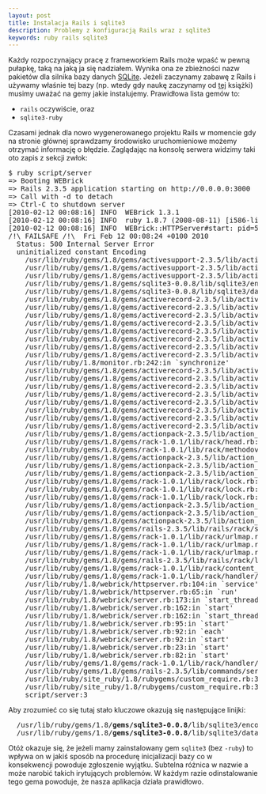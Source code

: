 ```yaml
---
layout: post
title: Instalacja Rails i sqlite3
description: Problemy z konfiguracją Rails wraz z sqlite3
keywords: ruby rails sqlite3
---
```

Każdy rozpoczynający pracę z frameworkiem Rails może wpaść w pewną pułapkę, taką na jaką ja się nadziałem. Wynika ona ze
zbieżności nazw pakietów dla silnika bazy danych [SQLite](http://www.sqlite.org/). Jeżeli zaczynamy zabawę z Rails
i używamy właśnie tej bazy (np. wtedy gdy naukę zaczynamy od [tej](http://pragprog.com/titles/rails3/agile-web-development-with-rails-third-edition) książki)
musimy uważać na gemy jakie instalujemy. Prawidłowa lista gemów to:
  
* ``rails`` oczywiście, oraz
* ``sqlite3-ruby``

Czasami jednak dla nowo wygenerowanego projektu Rails w momencie gdy na stronie głównej sprawdzamy środowisko uruchomieniowe
możemy otrzymać informację o błędzie. Zaglądając na konsolę serwera widzimy taki oto zapis z sekcji zwłok:

<pre>
$ ruby script/server
=> Booting WEBrick
=> Rails 2.3.5 application starting on http://0.0.0.0:3000
=> Call with -d to detach
=> Ctrl-C to shutdown server
[2010-02-12 00:08:16] INFO  WEBrick 1.3.1
[2010-02-12 00:08:16] INFO  ruby 1.8.7 (2008-08-11) [i586-linux]
[2010-02-12 00:08:16] INFO  WEBrick::HTTPServer#start: pid=5303 port=3000
/!\ FAILSAFE /!\  Fri Feb 12 00:08:24 +0100 2010
  Status: 500 Internal Server Error
  uninitialized constant Encoding
    /usr/lib/ruby/gems/1.8/gems/activesupport-2.3.5/lib/active_support/dependencies.rb:443:in `load_missing_constant'
    /usr/lib/ruby/gems/1.8/gems/activesupport-2.3.5/lib/active_support/dependencies.rb:80:in `const_missing'
    /usr/lib/ruby/gems/1.8/gems/activesupport-2.3.5/lib/active_support/dependencies.rb:92:in `const_missing'
    /usr/lib/ruby/gems/1.8/gems/sqlite3-0.0.8/lib/sqlite3/encoding.rb:9:in `find'
    /usr/lib/ruby/gems/1.8/gems/sqlite3-0.0.8/lib/sqlite3/database.rb:66:in `initialize'
    /usr/lib/ruby/gems/1.8/gems/activerecord-2.3.5/lib/active_record/connection_adapters/sqlite3_adapter.rb:13:in `new'
    /usr/lib/ruby/gems/1.8/gems/activerecord-2.3.5/lib/active_record/connection_adapters/sqlite3_adapter.rb:13:in `sqlite3_connection'
    /usr/lib/ruby/gems/1.8/gems/activerecord-2.3.5/lib/active_record/connection_adapters/abstract/connection_pool.rb:223:in `send'
    /usr/lib/ruby/gems/1.8/gems/activerecord-2.3.5/lib/active_record/connection_adapters/abstract/connection_pool.rb:223:in `new_connection'
    /usr/lib/ruby/gems/1.8/gems/activerecord-2.3.5/lib/active_record/connection_adapters/abstract/connection_pool.rb:245:in `checkout_new_connection'
    /usr/lib/ruby/gems/1.8/gems/activerecord-2.3.5/lib/active_record/connection_adapters/abstract/connection_pool.rb:188:in `checkout'
    /usr/lib/ruby/gems/1.8/gems/activerecord-2.3.5/lib/active_record/connection_adapters/abstract/connection_pool.rb:184:in `loop'
    /usr/lib/ruby/gems/1.8/gems/activerecord-2.3.5/lib/active_record/connection_adapters/abstract/connection_pool.rb:184:in `checkout'
    /usr/lib/ruby/1.8/monitor.rb:242:in `synchronize'
    /usr/lib/ruby/gems/1.8/gems/activerecord-2.3.5/lib/active_record/connection_adapters/abstract/connection_pool.rb:183:in `checkout'
    /usr/lib/ruby/gems/1.8/gems/activerecord-2.3.5/lib/active_record/connection_adapters/abstract/connection_pool.rb:98:in `connection'
    /usr/lib/ruby/gems/1.8/gems/activerecord-2.3.5/lib/active_record/connection_adapters/abstract/connection_pool.rb:326:in `retrieve_connection'
    /usr/lib/ruby/gems/1.8/gems/activerecord-2.3.5/lib/active_record/connection_adapters/abstract/connection_specification.rb:123:in `retrieve_connection'
    /usr/lib/ruby/gems/1.8/gems/activerecord-2.3.5/lib/active_record/connection_adapters/abstract/connection_specification.rb:115:in `connection'
    /usr/lib/ruby/gems/1.8/gems/activerecord-2.3.5/lib/active_record/query_cache.rb:9:in `cache'
    /usr/lib/ruby/gems/1.8/gems/activerecord-2.3.5/lib/active_record/query_cache.rb:28:in `call'
    /usr/lib/ruby/gems/1.8/gems/activerecord-2.3.5/lib/active_record/connection_adapters/abstract/connection_pool.rb:361:in `call'
    /usr/lib/ruby/gems/1.8/gems/actionpack-2.3.5/lib/action_controller/string_coercion.rb:25:in `call'
    /usr/lib/ruby/gems/1.8/gems/rack-1.0.1/lib/rack/head.rb:9:in `call'
    /usr/lib/ruby/gems/1.8/gems/rack-1.0.1/lib/rack/methodoverride.rb:24:in `call'
    /usr/lib/ruby/gems/1.8/gems/actionpack-2.3.5/lib/action_controller/params_parser.rb:15:in `call'
    /usr/lib/ruby/gems/1.8/gems/actionpack-2.3.5/lib/action_controller/session/cookie_store.rb:93:in `call'
    /usr/lib/ruby/gems/1.8/gems/actionpack-2.3.5/lib/action_controller/failsafe.rb:26:in `call'
    /usr/lib/ruby/gems/1.8/gems/rack-1.0.1/lib/rack/lock.rb:11:in `call'
    /usr/lib/ruby/gems/1.8/gems/rack-1.0.1/lib/rack/lock.rb:11:in `synchronize'
    /usr/lib/ruby/gems/1.8/gems/rack-1.0.1/lib/rack/lock.rb:11:in `call'
    /usr/lib/ruby/gems/1.8/gems/actionpack-2.3.5/lib/action_controller/dispatcher.rb:114:in `call'
    /usr/lib/ruby/gems/1.8/gems/actionpack-2.3.5/lib/action_controller/reloader.rb:34:in `run'
    /usr/lib/ruby/gems/1.8/gems/actionpack-2.3.5/lib/action_controller/dispatcher.rb:108:in `call'
    /usr/lib/ruby/gems/1.8/gems/rails-2.3.5/lib/rails/rack/static.rb:31:in `call'
    /usr/lib/ruby/gems/1.8/gems/rack-1.0.1/lib/rack/urlmap.rb:46:in `call'
    /usr/lib/ruby/gems/1.8/gems/rack-1.0.1/lib/rack/urlmap.rb:40:in `each'
    /usr/lib/ruby/gems/1.8/gems/rack-1.0.1/lib/rack/urlmap.rb:40:in `call'
    /usr/lib/ruby/gems/1.8/gems/rails-2.3.5/lib/rails/rack/log_tailer.rb:17:in `call'
    /usr/lib/ruby/gems/1.8/gems/rack-1.0.1/lib/rack/content_length.rb:13:in `call'
    /usr/lib/ruby/gems/1.8/gems/rack-1.0.1/lib/rack/handler/webrick.rb:50:in `service'
    /usr/lib/ruby/1.8/webrick/httpserver.rb:104:in `service'
    /usr/lib/ruby/1.8/webrick/httpserver.rb:65:in `run'
    /usr/lib/ruby/1.8/webrick/server.rb:173:in `start_thread'
    /usr/lib/ruby/1.8/webrick/server.rb:162:in `start'
    /usr/lib/ruby/1.8/webrick/server.rb:162:in `start_thread'
    /usr/lib/ruby/1.8/webrick/server.rb:95:in `start'
    /usr/lib/ruby/1.8/webrick/server.rb:92:in `each'
    /usr/lib/ruby/1.8/webrick/server.rb:92:in `start'
    /usr/lib/ruby/1.8/webrick/server.rb:23:in `start'
    /usr/lib/ruby/1.8/webrick/server.rb:82:in `start'
    /usr/lib/ruby/gems/1.8/gems/rack-1.0.1/lib/rack/handler/webrick.rb:14:in `run'
    /usr/lib/ruby/gems/1.8/gems/rails-2.3.5/lib/commands/server.rb:111
    /usr/lib/ruby/site_ruby/1.8/rubygems/custom_require.rb:31:in `gem_original_require'
    /usr/lib/ruby/site_ruby/1.8/rubygems/custom_require.rb:31:in `require'
    script/server:3
</pre>

Aby zrozumieć co się tutaj stało kluczowe okazują się następujące linijki:

<pre>
  /usr/lib/ruby/gems/1.8/<strong>gems/sqlite3-0.0.8</strong>/lib/sqlite3/encoding.rb:9:in `find'
  /usr/lib/ruby/gems/1.8/<strong>gems/sqlite3-0.0.8</strong>/lib/sqlite3/database.rb:66:in `initialize'
</pre>

Otóż okazuje się, że jeżeli mamy zainstalowany gem ``sqlite3`` (bez ``-ruby``) to wpływa on w jakiś sposób na procedurę inicjalizacji bazy co w konsekwencji
powoduje zgłoszenie wyjątku. Subtelna różnica w nazwie a może narobić takich irytujących problemów. W każdym razie odinstalowanie tego gema powoduje,
że nasza aplikacja działa prawidłowo.
